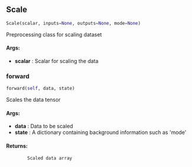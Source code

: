 ## Scale
```python
Scale(scalar, inputs=None, outputs=None, mode=None)
```
Preprocessing class for scaling dataset

#### Args:

* **scalar** :  Scalar for scaling the data    

### forward
```python
forward(self, data, state)
```
Scales the data tensor

#### Args:

* **data** :  Data to be scaled
* **state** :  A dictionary containing background information such as 'mode'

#### Returns:
            Scaled data array        